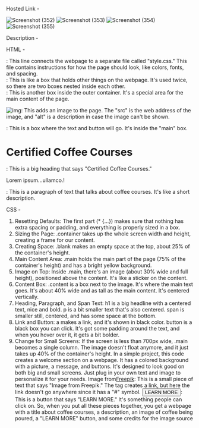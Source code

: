 Hosted Link - 

![Screenshot (352)](https://github.com/shweta-sharma-1009/templet/assets/128416925/f7b29ec8-eb24-4c3a-a47f-a0c83f080a4a)
![Screenshot (353)](https://github.com/shweta-sharma-1009/templet/assets/128416925/717136bc-f368-4fff-9732-50f23102bad6)
![Screenshot (354)](https://github.com/shweta-sharma-1009/templet/assets/128416925/98f7e1d3-e477-4243-9026-c0adc40dc7b8)
![Screenshot (355)](https://github.com/shweta-sharma-1009/templet/assets/128416925/4f9f0756-9b62-4e47-920f-342a72152f4e)

Description -

HTML -
<link href="./style.css" rel="stylesheet">: This line connects the webpage to a separate file called "style.css." This file contains instructions for how the page should look, like colors, fonts, and spacing.

<div class="container">: This is like a box that holds other things on the webpage. It's used twice, so there are two boxes nested inside each other.

<div class="main">: This is another box inside the outer container. It's a special area for the main content of the page.

<img src="..." alt="img">: This adds an image to the page. The "src" is the web address of the image, and "alt" is a description in case the image can't be shown.

<div class="content">: This is a box where the text and button will go. It's inside the "main" box.

<h1>Certified Coffee Courses</h1>: This is a big heading that says "Certified Coffee Courses."

<p>Lorem ipsum...ullamco.!</p>: This is a paragraph of text that talks about coffee courses. It's like a short description.

CSS - 
1. Resetting Defaults:
The first part (* {...}) makes sure that nothing has extra spacing or padding, and everything is properly sized in a box.
2. Sizing the Page:
.container takes up the whole screen width and height, creating a frame for our content.
3. Creating Space:
.blank makes an empty space at the top, about 25% of the container's height.
4. Main Content Area:
.main holds the main part of the page (75% of the container's height) and has a bright yellow background.
5. Image on Top:
Inside .main, there's an image (about 30% wide and full height), positioned above the content. It's like a sticker on the content.
6. Content Box:
.content is a box next to the image. It's where the main text goes. It's about 40% wide and as tall as the main content. It's centered vertically.
7. Heading, Paragraph, and Span Text:
h1 is a big headline with a centered text, nice and bold.
p is a bit smaller text that's also centered.
span is smaller still, centered, and has some space at the bottom.
8. Link and Button:
a makes a link, and it's shown in black color.
button is a black box you can click. It's got some padding around the text, and when you hover over it, it gets a bit bolder.
9. Change for Small Screens:
If the screen is less than 700px wide, .main becomes a single column. The image doesn't float anymore, and it just takes up 40% of the container's height.
In a simple project, this code creates a welcome section on a webpage. It has a colored background with a picture, a message, and buttons. It's designed to look good on both big and small screens. Just plug in your own text and image to personalize it for your needs.
<span>Image from<a href="#">Freepik</a></span>: This is a small piece of text that says "Image from Freepik." The <a> tag creates a link, but here the link doesn't go anywhere since it has a "#" symbol.
<button>LEARN MORE</button>: This is a button that says "LEARN MORE." It's something people can click on.
So, when you put all these pieces together, you get a webpage with a title about coffee courses, a description, an image of coffee being poured, a "LEARN MORE" button, and some credits for the image source
